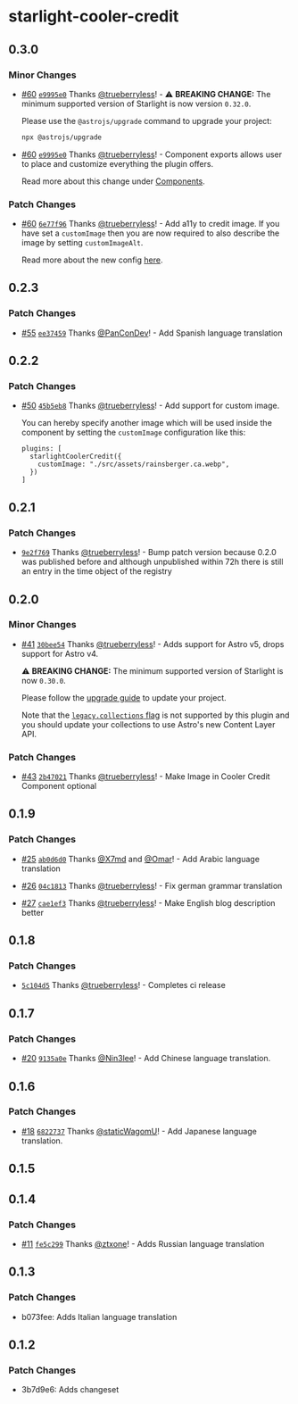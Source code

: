 # starlight-cooler-credit

## 0.3.0

### Minor Changes

- [#60](https://github.com/trueberryless-org/starlight-cooler-credit/pull/60) [`e9995e0`](https://github.com/trueberryless-org/starlight-cooler-credit/commit/e9995e0f50bec1cdbc121899769219b62ee57223) Thanks [@trueberryless](https://github.com/trueberryless)! - ⚠️ **BREAKING CHANGE:** The minimum supported version of Starlight is now version `0.32.0`.

  Please use the `@astrojs/upgrade` command to upgrade your project:

  ```sh
  npx @astrojs/upgrade
  ```

- [#60](https://github.com/trueberryless-org/starlight-cooler-credit/pull/60) [`e9995e0`](https://github.com/trueberryless-org/starlight-cooler-credit/commit/e9995e0f50bec1cdbc121899769219b62ee57223) Thanks [@trueberryless](https://github.com/trueberryless)! - Component exports allows user to place and customize everything the plugin offers.

  Read more about this change under [Components](https://starlight-cooler-credit.trueberryless.org/credit-reference-card/).

### Patch Changes

- [#60](https://github.com/trueberryless-org/starlight-cooler-credit/pull/60) [`6e77f96`](https://github.com/trueberryless-org/starlight-cooler-credit/commit/6e77f96ab4ce84d069f1ba3eed4f7c9c541a4093) Thanks [@trueberryless](https://github.com/trueberryless)! - Add a11y to credit image. If you have set a `customImage` then you are now required to also describe the image by setting `customImageAlt`.

  Read more about the new config [here](https://starlight-cooler-credit.trueberryless.org/configuration/#customimagealt).

## 0.2.3

### Patch Changes

- [#55](https://github.com/trueberryless-org/starlight-cooler-credit/pull/55) [`ee37459`](https://github.com/trueberryless-org/starlight-cooler-credit/commit/ee374593e459b728e34503cc5ae1a6c177a4396f) Thanks [@PanConDev](https://github.com/PanConDev)! - Add Spanish language translation

## 0.2.2

### Patch Changes

- [#50](https://github.com/trueberryless-org/starlight-cooler-credit/pull/50) [`45b5eb8`](https://github.com/trueberryless-org/starlight-cooler-credit/commit/45b5eb85c5bc3be4899cbd907acabeb6f20bfd3c) Thanks [@trueberryless](https://github.com/trueberryless)! - Add support for custom image.

  You can hereby specify another image which will be used inside the component by setting the `customImage` configuration like this:

  ```
  plugins: [
    starlightCoolerCredit({
      customImage: "./src/assets/rainsberger.ca.webp",
    })
  ]
  ```

## 0.2.1

### Patch Changes

- [`9e2f769`](https://github.com/trueberryless-org/starlight-cooler-credit/commit/9e2f7698d3079bf36e1e7cc811e0ed9f032f401d) Thanks [@trueberryless](https://github.com/trueberryless)! - Bump patch version because 0.2.0 was published before and although unpublished within 72h there is still an entry in the time object of the registry

## 0.2.0

### Minor Changes

- [#41](https://github.com/trueberryless-org/starlight-cooler-credit/pull/41) [`30bee54`](https://github.com/trueberryless-org/starlight-cooler-credit/commit/30bee54b86c1c8ccd30413e3d8c4b53a6af0e370) Thanks [@trueberryless](https://github.com/trueberryless)! - Adds support for Astro v5, drops support for Astro v4.

  ⚠️ **BREAKING CHANGE:** The minimum supported version of Starlight is now `0.30.0`.

  Please follow the [upgrade guide](https://github.com/withastro/starlight/releases/tag/%40astrojs/starlight%400.30.0) to update your project.

  Note that the [`legacy.collections` flag](https://docs.astro.build/en/reference/legacy-flags/#collections) is not supported by this plugin and you should update your collections to use Astro's new Content Layer API.

### Patch Changes

- [#43](https://github.com/trueberryless-org/starlight-cooler-credit/pull/43) [`2b47021`](https://github.com/trueberryless-org/starlight-cooler-credit/commit/2b47021d50251b18592a692240066e0d4cf3418e) Thanks [@trueberryless](https://github.com/trueberryless)! - Make Image in Cooler Credit Component optional

## 0.1.9

### Patch Changes

- [#25](https://github.com/trueberryless-org/starlight-cooler-credit/pull/25) [`ab0d6d0`](https://github.com/trueberryless-org/starlight-cooler-credit/commit/ab0d6d02f2e8dca47620b19924bdd8f1909540c9) Thanks [@X7md](https://github.com/X7md) and [@Omar](https://github.com/OmarIsAdev)! - Add Arabic language translation

- [#26](https://github.com/trueberryless-org/starlight-cooler-credit/pull/26) [`04c1813`](https://github.com/trueberryless-org/starlight-cooler-credit/commit/04c181327f6a676fe63422724f92498a2690bfc5) Thanks [@trueberryless](https://github.com/trueberryless)! - Fix german grammar translation

- [#27](https://github.com/trueberryless-org/starlight-cooler-credit/pull/27) [`cae1ef3`](https://github.com/trueberryless-org/starlight-cooler-credit/commit/cae1ef353f0d8cf3d63ccbfd08f7ebcece1abc19) Thanks [@trueberryless](https://github.com/trueberryless)! - Make English blog description better

## 0.1.8

### Patch Changes

- [`5c104d5`](https://github.com/trueberryless-org/starlight-cooler-credit/commit/5c104d5b14b13966290122df58a8a752e98997d4) Thanks [@trueberryless](https://github.com/trueberryless)! - Completes ci release

## 0.1.7

### Patch Changes

- [#20](https://github.com/trueberryless-org/starlight-cooler-credit/pull/20) [`9135a0e`](https://github.com/trueberryless-org/starlight-cooler-credit/commit/9135a0e4db720ddbe8f77b564d5f2754e382e844) Thanks [@Nin3lee](https://github.com/Nin3lee)! - Add Chinese language translation.

## 0.1.6

### Patch Changes

- [#18](https://github.com/trueberryless-org/starlight-cooler-credit/pull/18) [`6822737`](https://github.com/trueberryless-org/starlight-cooler-credit/commit/6822737ce5a66924a967e5fecc8041a60b2c164b) Thanks [@staticWagomU](https://github.com/staticWagomU)! - Add Japanese language translation.

## 0.1.5

## 0.1.4

### Patch Changes

- [#11](https://github.com/trueberryless-org/starlight-cooler-credit/pull/11) [`fe5c299`](https://github.com/trueberryless-org/starlight-cooler-credit/commit/fe5c29942aec69c3beb91ab613c83f6d810fc03f) Thanks [@ztxone](https://github.com/ztxone)! - Adds Russian language translation

## 0.1.3

### Patch Changes

- b073fee: Adds Italian language translation

## 0.1.2

### Patch Changes

- 3b7d9e6: Adds changeset
